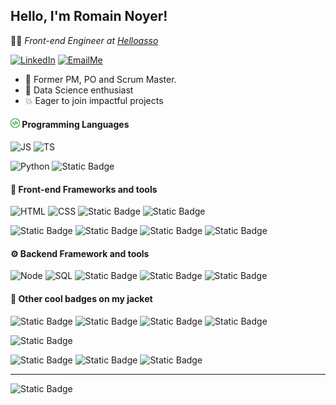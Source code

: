 <h2>Hello, I'm Romain Noyer! </h2>

🧑‍💻 *Front-end Engineer at [Helloasso](https://info.helloasso.com/)*

[![LinkedIn](https://img.shields.io/badge/Linked-in-blue?style=flat-square)](https://www.linkedin.com/in/rnoyer/)
[![EmailMe](https://img.shields.io/badge/Email-me-BB001B?style=flat-square)](mailto:a1b0porpx@mozmail.com)

- 🥷 Former PM, PO and Scrum Master.
- 🤩 Data Science enthusiast
- 💥 Eager to join impactful projects

<h4> <img src="./assets/codecrafters.svg" width="15"></img> Programming Languages</h4>

![JS](https://img.shields.io/badge/JavaScript-%23F7DF1E.svg?logo=javascript&logoColor=black&style=for-the-badge)
![TS](https://img.shields.io/badge/Typescript-007ACC?style=for-the-badge&logo=typescript&logoColor=white)

![Python](https://img.shields.io/badge/Python%20-%2314354C.svg?logo=python&logoColor=white&style=for-the-badge)
![Static Badge](https://img.shields.io/badge/scratch-4D97FF?style=for-the-badge&logo=scratch&logoColor=white)


<h4> 🧰 Front-end Frameworks and tools</h4>

![HTML](https://img.shields.io/badge/HTML-%23E34F26.svg?logo=html5&logoColor=white&style=for-the-badge)
![CSS](https://img.shields.io/badge/CSS-%231572B6.svg?logo=css3&logoColor=white&style=for-the-badge)
![Static Badge](https://img.shields.io/badge/sass-BF4080?style=for-the-badge&logo=sass&logoColor=white)
![Static Badge](https://img.shields.io/badge/tailwind-00BCFF?style=for-the-badge&logo=tailwindcss&logoColor=white)

![Static Badge](https://img.shields.io/badge/react-087EA4?style=for-the-badge&logo=react&logoColor=white)
![Static Badge](https://img.shields.io/badge/redux-764ABC?style=for-the-badge&logo=redux&logoColor=white)
![Static Badge](https://img.shields.io/badge/vue-4FC08D?style=for-the-badge&logo=vuedotjs&logoColor=white)
![Static Badge](https://img.shields.io/badge/nuxt-00DC82?style=for-the-badge&logo=nuxt&logoColor=white)

<h4> ⚙️ Backend Framework and tools</h4>

![Node](https://img.shields.io/badge/Node.js%20-%2343853D.svg?logo=node.js&logoColor=white&style=for-the-badge)
![SQL](https://img.shields.io/badge/SQL%20-%23025E8C.svg?logo=amazon-dynamodb&logoColor=white&style=for-the-badge)
![Static Badge](https://img.shields.io/badge/django-092E20?style=for-the-badge&logo=django&logoColor=white)
![Static Badge](https://img.shields.io/badge/Express-white?style=for-the-badge&logo=express&logoColor=black)
![Static Badge](https://img.shields.io/badge/Strapi-4945FF?style=for-the-badge&logo=strapi&logoColor=white)


<h4>🧔 Other cool badges on my jacket</h4>

![Static Badge](https://img.shields.io/badge/git-F05032?style=for-the-badge&logo=git&logoColor=white)
![Static Badge](https://img.shields.io/badge/github-white?style=for-the-badge&logo=github&logoColor=181717)
![Static Badge](https://img.shields.io/badge/docker-2496ED?style=for-the-badge&logo=docker&logoColor=white)
![Static Badge](https://img.shields.io/badge/mysql-4479A1?style=for-the-badge&logo=mysql&logoColor=white)

![Static Badge](https://img.shields.io/badge/blender-265787?style=for-the-badge&logo=blender&logoColor=e87d0d)

![Static Badge](https://img.shields.io/badge/numpy-white?style=for-the-badge&logo=numpy&logoColor=181717)
![Static Badge](https://img.shields.io/badge/pandas-white?style=for-the-badge&logo=pandas&logoColor=150458)
![Static Badge](https://img.shields.io/badge/scikit_learn-F7931E?style=for-the-badge&logo=scikitlearn&logoColor=white)

---

 <span align=right>![Static Badge](https://img.shields.io/badge/Approved_by-mom-pink?style=flat) </span>


<!--
**rnoyer/rnoyer** is a ✨ _special_ ✨ repository because its `README.md` (this file) appears on your GitHub profile.

Here are some ideas to get you started:

- 🔭 I’m currently working on ...
- 🌱 I’m currently learning ...
- 👯 I’m looking to collaborate on ...
- 🤔 I’m looking for help with ...
- 💬 Ask me about ...
- 📫 How to reach me: ...
- 😄 Pronouns: ...
- ⚡ Fun fact: ...

🚧 PROFIL PAGE WIP 🚧

-->
